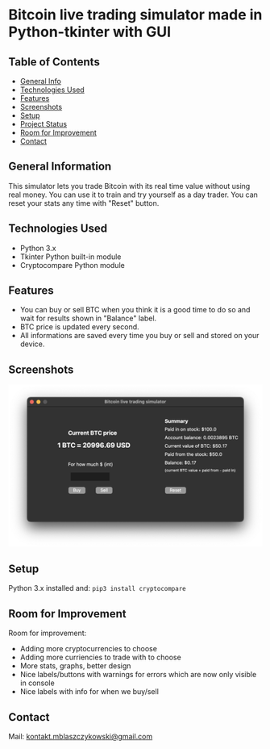 # Bitcoin live trading simulator made in Python-tkinter with GUI

## Table of Contents
* [General Info](#general-information)
* [Technologies Used](#technologies-used)
* [Features](#features)
* [Screenshots](#screenshots)
* [Setup](#setup)
* [Project Status](#project-status)
* [Room for Improvement](#room-for-improvement)
* [Contact](#contact)


## General Information
This simulator lets you trade Bitcoin with its real time value without using real money. You can use it to train and try yourself as a day trader. You can reset your stats any time with "Reset" button.


## Technologies Used
- Python 3.x
- Tkinter Python built-in module
- Cryptocompare Python module


## Features
- You can buy or sell BTC when you think it is a good time to do so and wait for results shown in "Balance" label.
- BTC price is updated every second.
- All informations are saved every time you buy or sell and stored on your device.


## Screenshots
![Example screenshot](./img_for_readme/screen.png)


## Setup
Python 3.x installed and:
`pip3 install cryptocompare`


## Room for Improvement

Room for improvement:
- Adding more cryptocurrencies to choose
- Adding more curriencies to trade with to choose
- More stats, graphs, better design
- Nice labels/buttons with warnings for errors which are now only visible in console
- Nice labels with info for when we buy/sell


## Contact
Mail: kontakt.mblaszczykowski@gmail.com
